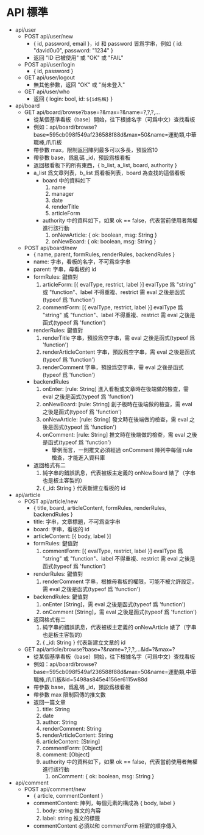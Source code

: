# API 標準
* api/user
	- POST api/user/new
		+ { id, password, email }，id 和 password 皆爲字串，例如 { id: "david0u0", password: "1234" }
		+ 返回 "ID 已被使用" 或 "OK" 或 "FAIL"
	- POST api/user/login
		+ { id, password }
	- GET api/user/logout
		+ 無其他參數，返回 "OK" 或 "尚未登入"
	- GET api/user/who
		+ 返回 { login: bool, id: `${id名稱}` }
* api/board
	- GET api/board/browse?base=?&max=?&name=?,?,?,...
		+ 從某個基準看板（base）開始，往下根據名字（可爲中文）查找看板
		+ 例如：api/board/browse?base=595cb098f549af236588f88d&max=50&name=運動類,中華職棒,爪爪板
		+ 帶參數 max，限制返回陣列最多可以多長，預設爲10
		+ 帶參數 base，爲亂碼 _id，預設爲根看板
		+ 返回根看板下的所有東西，{ b_list, a_list, board, authority }
		+ a_list 爲文章列表，b_list 爲看板列表，board 為查找的這個看板
			- board 中的資料如下
				1. name
				2. manager
				3. date
				4. renderTitle
				5. articleForm
			- authority 中的資料如下，如果 ok == false，代表當前使用者無權進行該行動
				1. onNewArticle: { ok: boolean, msg: String }
				2. onNewBoard: { ok: boolean, msg: String }
	- POST api/board/new
		+ { name, parent, formRules, renderRules, backendRules }
		+ name: 字串，看板的名字，不可爲空字串
		+ parent: 字串，母看板的 id
		+ formRules: 鍵值對
			1. articleForm: [{ evalType, restrict, label }] evalType 爲 "string" 或 "function"、label 不得重複、restrict 需 eval 之後是函式(typeof 爲 'function')
			2. commentForm: [{ evalType, restrict, label }] evalType 爲 "string" 或 "function"、label 不得重複、restrict 需 eval 之後是函式(typeof 爲 'function')
		+ renderRules: 鍵值對
			1. renderTitle 字串，預設爲空字串，需 eval 之後是函式(typeof 爲 'function')
			2. renderArticleContent 字串，預設爲空字串，需 eval 之後是函式(typeof 爲 'function')
			3. renderComment 字串，預設爲空字串，需 eval 之後是函式(typeof 爲 'function')
		+ backendRules
			1. onEnter: [rule: String] 進入看板或文章時在後端做的檢查，需 eval 之後是函式(typeof 爲 'function')
			2. onNewBoard: [rule: String] 創子板時在後端做的檢查，需 eval 之後是函式(typeof 爲 'function')
			3. onNewArticle: [rule: String] 發文時在後端做的檢查，需 eval 之後是函式(typeof 爲 'function')
			4. onComment: [rule: String] 推文時在後端做的檢查，需 eval 之後是函式(typeof 爲 'function')
				* 舉例而言，一則推文必須經過 onComment 陣列中每個 rule 檢查，才能進入資料庫
		+ 返回格式有二
			1. 純字串的錯誤訊息，代表被板主定義的 onNewBoard 婊了（字串也是板主客製的）
			2. { _id: String } 代表新建立看板的 id
* api/article
	- POST api/article/new
		+ { title, board, articleContent, formRules, renderRules, backendRules }
		+ title: 字串，文章標題，不可爲空字串
		+ board: 字串，看板的 id
		+ articleContent: [{ body, label }]
		+ formRules: 鍵值對
			1. commentForm: [{ evalType, restrict, label }] evalType 爲 "string" 或 "function"、label 不得重複、restrict 需 eval 之後是函式(typeof 爲 'function')
		+ renderRules: 鍵值對
			1. renderComment 字串，根據母看板的權限，可能不被允許設定，需 eval 之後是函式(typeof 爲 'function')
		+ backendRules: 鍵值對
			1. onEnter [String]，需 eval 之後是函式(typeof 爲 'function')
			2. onComment [String]，需 eval 之後是函式(typeof 爲 'function')
		+ 返回格式有二
			1. 純字串的錯誤訊息，代表被板主定義的 onNewArticle 婊了（字串也是板主客製的）
			2. { _id: String } 代表新建立文章的 id
	- GET api/article/browse?base=?&name=?,?,?,...&id=?&max=?
		+ 從某個基準看板（base）開始，往下根據名字（可爲中文）查找看板
		+ 例如：api/board/browse?base=595cb098f549af236588f88d&max=50&name=運動類,中華職棒,爪爪板&id=5498as845e4156er6115w88d
		+ 帶參數 base，爲亂碼 _id，預設爲根看板
		+ 帶參數 max 限制回傳的推文數
		+ 返回一篇文章 
			1. title: String
			2. date
			3. author: String
			4. renderComment: String
			5. renderArticleContent: String
			6. articleContent: [String]
			7. commentForm: [Object]
			8. comment: [Object]
			9. authority 中的資料如下，如果 ok == false，代表當前使用者無權進行該行動
				1. onComment: { ok: boolean, msg: String }
* api/comment
	- POST api/comment/new
		+ { article, commentContent }
		+ commentContent: 陣列，每個元素的構成為 { body, label }
			1. body: string 推文的內容
			2. label: string 推文的標籤
		+ commentContent 必須以和 commentForm 相宭的順序傳入